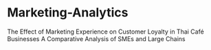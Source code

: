 # Marketing-Analytics
The Effect of Marketing Experience on Customer Loyalty in Thai Café Businesses A Comparative Analysis of SMEs and Large Chains
